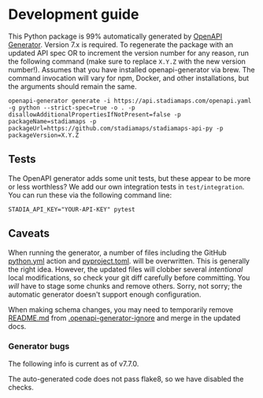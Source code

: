 # Development guide

This Python package is 99% automatically generated by [OpenAPI Generator](https://openapi-generator.tech).
Version 7.x is required.
To regenerate the package with an updated API spec OR to increment the version number for any reason, run
the following command (make sure to replace `X.Y.Z` with the new version number!). Assumes that you have installed
openapi-generator via brew. The command invocation will vary for npm, Docker, and other installations, but the
arguments should remain the same.

```shell
openapi-generator generate -i https://api.stadiamaps.com/openapi.yaml -g python --strict-spec=true -o . -p disallowAdditionalPropertiesIfNotPresent=false -p packageName=stadiamaps -p packageUrl=https://github.com/stadiamaps/stadiamaps-api-py -p packageVersion=X.Y.Z
```

## Tests

The OpenAPI generator adds some unit tests, but these appear to be more or less worthless?
We add our own integration tests in `test/integration`.  You can run these via the following command line:

```shell
STADIA_API_KEY="YOUR-API-KEY" pytest
```

## Caveats

When running the generator, a number of files including the GitHub [python.yml](.github/workflows/python.yml)
action and [pyproject.toml](pyproject.toml). will be overwritten. This is generally the
right idea. However, the updated files will clobber several _intentional_ local modifications, so check your
git diff carefully before committing. You _will_ have to stage some chunks and remove others.
Sorry, not sorry; the automatic generator doesn't support enough configuration.

When making schema changes, you may need to temporarily remove [README.md](README.md) from
[.openapi-generator-ignore](.openapi-generator-ignore) and merge in the updated docs.

### Generator bugs

The following info is current as of v7.7.0.

The auto-generated code does not pass flake8, so we have disabled the checks.
